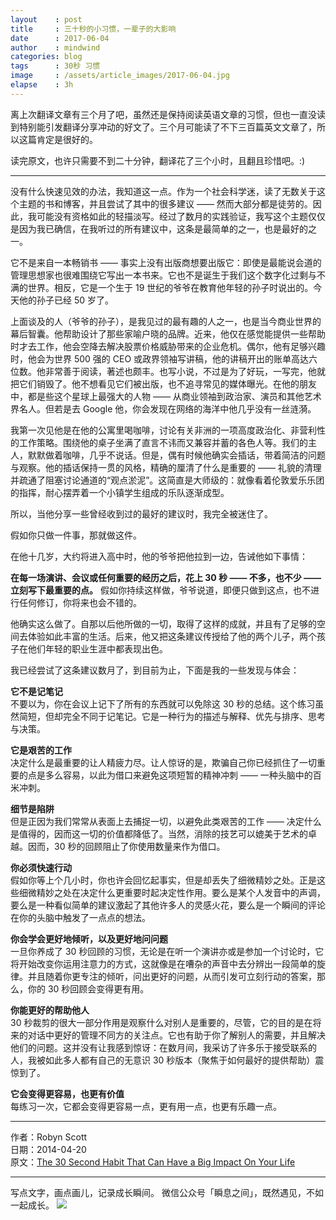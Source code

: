 ```yaml
---
layout    : post
title     : 三十秒的小习惯，一辈子的大影响
date      : 2017-06-04
author    : mindwind
categories: blog
tags      : 30秒 习惯
image     : /assets/article_images/2017-06-04.jpg
elapse    : 3h
---
```



离上次翻译文章有三个月了吧，虽然还是保持阅读英语文章的习惯，但也一直没读到特别能引发翻译分享冲动的好文了。三个月可能读了不下三百篇英文文章了，所以这篇肯定是很好的。

读完原文，也许只需要不到二十分钟，翻译花了三个小时，且翻且珍惜吧。:)

---

没有什么快速见效的办法，我知道这一点。作为一个社会科学迷，读了无数关于这个主题的书和博客，并且尝试了其中的很多建议 —— 然而大部分都是徒劳的。因此，我可能没有资格如此的轻描淡写。经过了数月的实践验证，我写这个主题仅仅是因为我已确信，在我听过的所有建议中，这条是最简单的之一，也是最好的之一。

它不是来自一本畅销书 —— 事实上没有出版商想要出版它：即使是最能说会道的管理思想家也很难围绕它写出一本书来。它也不是诞生于我们这个数字化过剩与不满的世界。相反，它是一个生于 19 世纪的爷爷在教育他年轻的孙子时说出的。今天他的孙子已经 50 岁了。

上面谈及的人（爷爷的孙子），是我见过的最有趣的人之一，也是当今商业世界的幕后智囊。他帮助设计了那些家喻户晓的品牌。近来，他仅在感觉能提供一些帮助时才去工作，他会空降去解决股票价格威胁带来的企业危机。偶尔，他有足够兴趣时，他会为世界 500 强的 CEO 或政界领袖写讲稿，他的讲稿开出的账单高达六位数。他非常善于阅读，著述也颇丰。也写小说，不过是为了好玩，一写完，他就把它们销毁了。他不想看见它们被出版，也不追寻常见的媒体曝光。在他的朋友中，都是些这个星球上最强大的人物 —— 从商业领袖到政治家、演员和其他艺术界名人。但若是去 Google 他，你会发现在网络的海洋中他几乎没有一丝涟漪。

我第一次见他是在他的公寓里喝咖啡，讨论有关非洲的一项高度政治化、非营利性的工作策略。围绕他的桌子坐满了直言不讳而又兼容并蓄的各色人等。我们的主人，默默做着咖啡，几乎不说话。但是，偶有时候他确实会插话，带着简洁的问题与观察。他的插话保持一贯的风格，精确的厘清了什么是重要的 —— 礼貌的清理并疏通了阻塞讨论通道的“观点淤泥”。这简直是大师级的：就像看着伦敦爱乐乐团的指挥，耐心摆弄着一个小镇学生组成的乐队逐渐成型。

所以，当他分享一些曾经收到过的最好的建议时，我完全被迷住了。

假如你只做一件事，那就做这件。

在他十几岁，大约将进入高中时，他的爷爷把他拉到一边，告诫他如下事情：

__在每一场演讲、会议或任何重要的经历之后，花上 30 秒 —— 不多，也不少 —— 立刻写下最重要的点。__ 假如你持续这样做，爷爷说道，即便只做到这点，也不进行任何修订，你将来也会不错的。

他确实这么做了。自那以后他所做的一切，取得了这样的成就，并且有了足够的空间去体验如此丰富的生活。后来，他又把这条建议传授给了他的两个儿子，两个孩子在他们年轻的职业生涯中都表现出色。

我已经尝试了这条建议数月了，到目前为止，下面是我的一些发现与体会：

__它不是记笔记__  
不要以为，你在会议上记下了所有的东西就可以免除这 30 秒的总结。这个练习虽然简短，但却完全不同于记笔记。它是一种行为的描述与解释、优先与排序、思考与决策。

__它是艰苦的工作__  
决定什么是最重要的让人精疲力尽。让人惊讶的是，欺骗自己你已经抓住了一切重要的点是多么容易，以此为借口来避免这项短暂的精神冲刺 —— 一种头脑中的百米冲刺。

__细节是陷阱__  
但是正因为我们常常从表面上去捕捉一切，以避免此类艰苦的工作 —— 决定什么是值得的，因而这一切的价值都降低了。当然，消除的技艺可以媲美于艺术的卓越。因而，30 秒的回顾阻止了你使用数量来作为借口。

__你必须快速行动__  
假如你等上个几小时，你也许会回忆起事实，但是却丢失了细微精妙之处。正是这些细微精妙之处在决定什么更重要时起决定性作用。要么是某个人发音中的声调，要么是一种看似简单的建议激起了其他许多人的灵感火花，要么是一个瞬间的评论在你的头脑中触发了一点点的想法。

__你会学会更好地倾听，以及更好地问问题__  
一旦你养成了 30 秒回顾的习惯，无论是在听一个演讲亦或是参加一个讨论时，它将开始改变你运用注意力的方式，这就像是在嘈杂的声音中去分辨出一段简单的旋律。并且随着你更专注的倾听，问出更好的问题，从而引发可立刻行动的答案，那么，你的 30 秒回顾会变得更有用。

__你能更好的帮助他人__  
30 秒裁剪的很大一部分作用是观察什么对别人是重要的，尽管，它的目的是在将来的对话中更好的管理不同方的关注点。它也有助于你了解别人的需要，并且解决他们的问题。这并没有让我感到惊讶：在数月间，我采访了许多乐于接受联系的人，我被如此多人都有自己的无意识 30 秒版本（聚焦于如何最好的提供帮助）震惊到了。

__它会变得更容易，也更有价值__  
每练习一次，它都会变得更容易一点，更有用一点，也更有乐趣一点。


---

作者：Robyn Scott  
日期：2014-04-20  
原文：[The 30 Second Habit That Can Have a Big Impact On Your Life](http://www.huffingtonpost.com/robyn-scott/the-30-second-habit-that-_b_4808632.html)

---
写点文字，画点画儿，记录成长瞬间。
微信公众号「瞬息之间」，既然遇见，不如一起成长。
![](/assets/images/qrcode_wechat_avatar.jpg)
